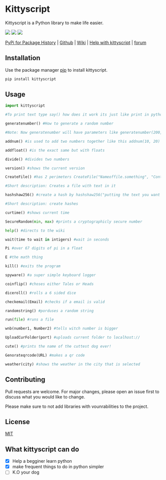 # Kittyscript

Kittyscript is a Python library to make life easier.

![](https://img.shields.io/badge/pypi-2.9.2-purple)  ![](https://img.shields.io/badge/python-%203.8%20%7C%203.8%20%7C%203.9%20%7C%203.10-red)  ![](https://img.shields.io/badge/OSI-%20Approved-terquise)

[PyPi for Package History](http://pypi.org/project/Kittyscript/2.9.4/#history  "PyPi for Package History") | [Github](http://github.com/Iwertyuiop123653/kitty-script-  "Github") | [Wiki](https://slimwiki.com/kittyscript  "Wiki") | [Help with kittyscript](https://forms.gle/PhFYUYUN5wRLVyFZ9  "Help with kittyscript") | [forum](https://www.reddit.com/r/kittyscript/  "forum")

## Installation

Use the package manager [pip](https://pip.pypa.io/en/stable/) to install kittyscript.

```bash
pip install kittyscript
```

## Usage

```python
import kittyscript

#To print text type say() how does it work its just like print in python

generatenumber() #How to generate a random number

#Note: Now generatenumber will have parameters like generatenumber(200, 1000)

addnum() #is used to add two numbers together like this addnum(10, 20) The answer would be 30

addfloat() #is the exact same but with floats

divide() #divides two numbers

version() #shows the current version

CreateFile() #has 2 perimeters CreateFile("Nameoffile.something", "Content of file")

#Short description: Creates a file with text in it

hashshaw256() #create a hash by hashshaw256("putting the text you want to hash here")

#Short description: create hashes

curtime() #shows current time

SecureRandom(min, max) #prints a cryptographicly secure number

help() #directs to the wiki

wait(time to wait in intigers) #wait in seconds

Pi #over 67 digits of pi in a float

E #the math thing

kill() #exits the program

spyware() #a super simple keyboard logger

coinflip() #choses either Tales or Heads

diceroll() #rolls a 6 sided dice

checkemail(Email) #checks if a email is valid

randomstring() #porduses a random string

run(file) #runs a file

wnb(number1, Number2) #tells witch number is bigger

UploadCurFolder(port) #uploads current folder to localhost://

cute() #prints the name of the cuttest dog ever!

Genorateqrcode(URL) #makes a qr code

weather(city) #shows the weather in the city that is selected

```

## Contributing
Pull requests are welcome. For major changes, please open an issue first to discuss what you would like to change.

Please make sure to not add libraries with vounrabilities to the project.

## License
[MIT](https://choosealicense.com/licenses/mit/)

## What kittyscript can do

 - [x] Help a begginer learn python
 - [x] make frequent things to do in python simpler
 - [ ] K.O your dog
